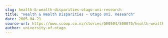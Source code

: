 ```yaml
---
slug: health-&-wealth-disparities-otago-uni-research
title: "Health & Wealth Disparities - Otago Uni. Research"
date: 2005-04-21
source-url: https://www.scoop.co.nz/stories/GE0504/S00075/health-wealth-disparities-otago-uni-research.htm
author: university-of-otago
---
```

